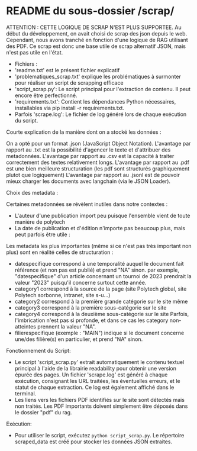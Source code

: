 # README du sous-dossier /scrap/
ATTENTION : CETTE LOGIQUE DE SCRAP N'EST PLUS SUPPORTEE. 
Au début du développement, on avait choisi de scrap des json depuis le web.
Cependant, nous avons tranché en fonction d'une logique de RAG utilisant des PDF.
Ce scrap est donc une base utile de scrap alternatif JSON, mais n'est pas utile en l'état.





- Fichiers :
- 'readme.txt' est le présent fichier explicatif
- 'problematiques_scrap.txt' explique les problématiques à surmonter pour réaliser un script de scrapping efficace
- 'script_scrap.py': Le script principal pour l'extraction de contenu. Il peut encore être perfectionné.
- 'requirements.txt': Contient les dépendances Python nécessaires, installables via pip install -r requirements.txt.
- Parfois 'scrape.log': Le fichier de log généré lors de chaque exécution du script.

Courte explication de la manière dont on a stocké les données :

On a opté pour un format .json (JavaScript Object Notation).
L'avantage par rapport au .txt est la possibilité d'agencer le texte et d'attribuer des metadonnées.
L'avantage par rapport au .csv est la capacité à traiter correctement des textes relativement longs.
L'avantage par rapport au .pdf est une bien meilleure structuration (les pdf sont structurés graphiquement plutot que logiquement)
L'avantage par rapport au .jsonl est de pouvoir mieux charger les documents avec langchain (via le JSON Loader).

Choix des metadata :

Certaines metadonnées se révèlent inutiles dans notre contextes :
- L'auteur d'une publication import peu puisque l'ensemble vient de toute manière de polytech
- La date de publication et d'édition n'importe pas beaucoup plus, mais peut parfois être utile :

Les metadata les plus importantes (même si ce n'est pas très important non plus) sont en réalité celles de structuration :
- datespecifique correspond à une temporalité auquel le document fait référence (et non pas est publié) et prend "NA" sinon.
   par exemple, "datespecifique" d'un article concernant un tournoi de 2023 prendrait la valeur "2023" puisqu'il concerne surtout cette année.
- category1 correspond à la source de la page (site Polytech global, site Polytech sorbonne, intranet, site s-u...)
- category2 correspond à la première grande catégorie sur le site même
- category3 correspond à la première sous-catégorie sur le site
- category4 correspond à la deuxième sous-catégorie sur le site
Parfois, l'imbrication n'est pas si profonde, et dans ce cas les category non-atteintes prennent la valeur "NA".
- filierespecifique (exemple : "MAIN") indique si le document concerne une/des filière(s) en particulier, et prend "NA" sinon.

Fonctionnement du Script:

- Le script 'script_scrap.py' extrait automatiquement le contenu textuel principal à l'aide de la librairie readability pour obtenir une version épurée des pages.
Un fichier 'scrape.log' est généré à chaque exécution, consignant les URL traitées, les éventuelles erreurs, et le statut de chaque extraction. Ce log est également affiché dans le terminal.
- Les liens vers les fichiers PDF identifiés sur le site sont détectés mais non traités. Les PDF importants doivent simplement être déposés dans le dossier "pdf" du rag.

Exécution:
- Pour utiliser le script, exécutez `python script_scrap.py`. Le répertoire scraped_data est créé pour stocker les données JSON extraites.